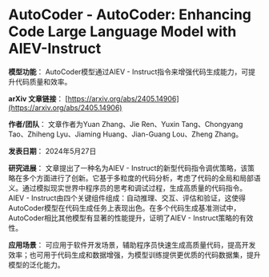 # AutoCoder - AutoCoder: Enhancing Code Large Language Model with AIEV-Instruct

**模型功能**：
AutoCoder模型通过AIEV - Instruct指令来增强代码生成能力，可提升代码质量和效率。

**arXiv 文章链接**：
[https://arxiv.org/abs/2405.14906](https://arxiv.org/abs/2405.14906)

**作者/团队**：
文章作者为Yuan Zhang、Jie Ren、Yuxin Tang、Chongyang Tao、Zhiheng Lyu、Jiaming Huang、Jian-Guang Lou、Zheng Zhang。

**发表日期**：
2024年5月27日

**研究进展**：
文章提出了一种名为AIEV - Instruct的新型代码指令调优策略，该策略在多个方面进行了创新。它基于多粒度的代码分析，考虑了代码的全局和局部语义。通过模拟现实世界中程序员的思考和调试过程，生成高质量的代码指令。AIEV - Instruct由四个关键组件组成：自动推理、交互、评估和验证，这使得AutoCoder模型在代码生成任务上表现出色。在多个代码生成基准测试中，AutoCoder相比其他模型有显著的性能提升，证明了AIEV - Instruct策略的有效性。

**应用场景**：
可应用于软件开发场景，辅助程序员快速生成高质量代码，提高开发效率；也可用于代码生成和数据增强，为模型训练提供更优质的代码数据集，提升模型的泛化能力。